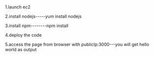1.launch ec2

2.install nodejs-----yum install nodejs

3.install npm--------npm install

4.deploy the code

5.access the page from browser with publicIp:3000---you will get hello world as output

